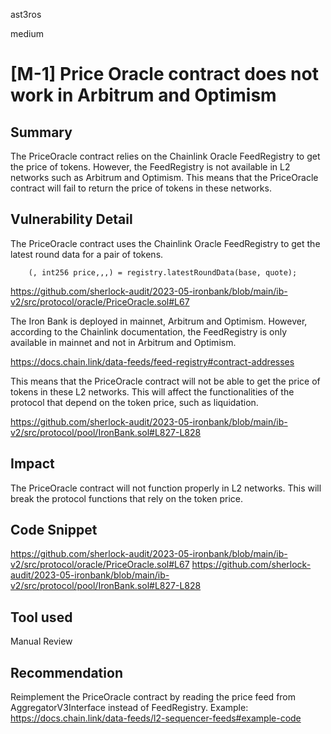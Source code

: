 ast3ros

medium

# [M-1] Price Oracle contract does not work in Arbitrum and Optimism

## Summary

The PriceOracle contract relies on the Chainlink Oracle FeedRegistry to get the price of tokens. However, the FeedRegistry is not available in L2 networks such as Arbitrum and Optimism. This means that the PriceOracle contract will fail to return the price of tokens in these networks.

## Vulnerability Detail

The PriceOracle contract uses the Chainlink Oracle FeedRegistry to get the latest round data for a pair of tokens.

        (, int256 price,,,) = registry.latestRoundData(base, quote);

https://github.com/sherlock-audit/2023-05-ironbank/blob/main/ib-v2/src/protocol/oracle/PriceOracle.sol#L67


The Iron Bank is deployed in mainnet, Arbitrum and Optimism. However, according to the Chainlink documentation, the FeedRegistry is only available in mainnet and not in Arbitrum and Optimism. 

https://docs.chain.link/data-feeds/feed-registry#contract-addresses

This means that the PriceOracle contract will not be able to get the price of tokens in these L2 networks. This will affect the functionalities of the protocol that depend on the token price, such as liquidation.

https://github.com/sherlock-audit/2023-05-ironbank/blob/main/ib-v2/src/protocol/pool/IronBank.sol#L827-L828

## Impact

The PriceOracle contract will not function properly in L2 networks. This will break the protocol functions that rely on the token price.

## Code Snippet

https://github.com/sherlock-audit/2023-05-ironbank/blob/main/ib-v2/src/protocol/oracle/PriceOracle.sol#L67
https://github.com/sherlock-audit/2023-05-ironbank/blob/main/ib-v2/src/protocol/pool/IronBank.sol#L827-L828

## Tool used

Manual Review

## Recommendation

Reimplement the PriceOracle contract by reading the price feed from AggregatorV3Interface instead of FeedRegistry. Example:
https://docs.chain.link/data-feeds/l2-sequencer-feeds#example-code
